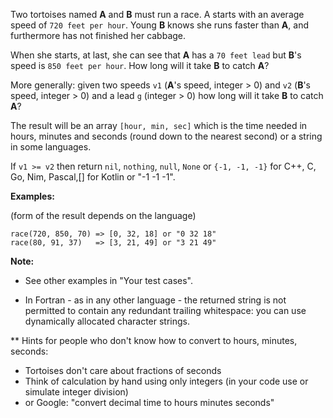 Two tortoises named **A** and **B** must run a race. A starts with an average speed of ```720 feet per hour```. Young **B** knows she runs faster than **A**, and furthermore has not finished her cabbage.

When she starts, at last, she can see that **A** has a ```70 feet lead``` but **B**'s speed is ```850 feet per hour```. How long will it take **B** to catch **A**?

More generally: given two speeds ```v1``` (**A**'s speed, integer > 0) and ```v2``` (**B**'s speed, integer > 0) and a lead ```g``` (integer > 0) how long will it take **B** to catch **A**?

The result will be an array ```[hour, min, sec]``` which is the time needed in hours, minutes and seconds (round down to the nearest second) or a string in some languages.

If ```v1 >= v2``` then return ```nil```, ```nothing```, ```null```, ```None``` or ```{-1, -1, -1}``` for C++, C, Go, Nim, Pascal,[] for Kotlin or "-1 -1 -1".

**Examples:**

(form of the result depends on the language)
```
race(720, 850, 70) => [0, 32, 18] or "0 32 18"
race(80, 91, 37)   => [3, 21, 49] or "3 21 49"
```
**Note:**
- See other examples in "Your test cases".

- In Fortran - as in any other language - the returned string is not permitted to contain any redundant trailing whitespace: you can use dynamically allocated character strings.

** Hints for people who don't know how to convert to hours, minutes, seconds:

- Tortoises don't care about fractions of seconds
- Think of calculation by hand using only integers (in your code use or simulate integer division)
- or Google: "convert decimal time to hours minutes seconds"
